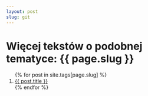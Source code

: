 ```yaml
---
layout: post
slug: git
---
```


<h1>Więcej tekstów o podobnej tematyce: {{ page.slug }}</h1>
<ol>
  {% for post in site.tags[page.slug] %}
  <li><a href="{{ post.url }}">{{ post.title }}</a></li>
  {% endfor %}
</ol>